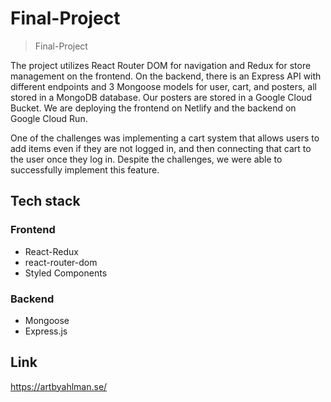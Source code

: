 # Final-Project

> Final-Project

The project utilizes React Router DOM for navigation and Redux for store management on the frontend. On the backend, there is an Express API with 
different endpoints and 3 Mongoose models for user, cart, and posters, all stored in a MongoDB database. Our posters are stored in a Google Cloud Bucket. We are deploying the frontend on Netlify and the backend on Google Cloud Run. 

One of the challenges was implementing a cart system that allows users to add items even if they are not logged in, and then connecting that cart to the user once they log in. Despite the challenges, we were able to successfully implement this feature. 


## Tech stack

### Frontend

- React-Redux
- react-router-dom
- Styled Components

### Backend

- Mongoose
- Express.js

## Link

https://artbyahlman.se/
